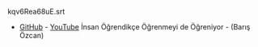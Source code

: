 kqv6Rea68uE.srt
- [GitHub](kqv6Rea68uE.srt) - [YouTube](http://www.youtube.com/timedtext_video?v=kqv6Rea68uE&ref=share) İnsan Öğrendikçe Öğrenmeyi de Öğreniyor - (Barış Özcan)